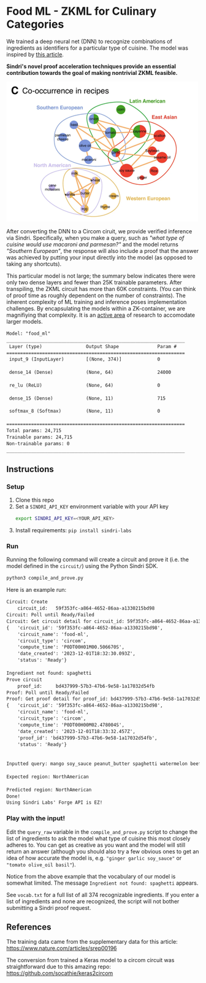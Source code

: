 # Food ML - ZKML for Culinary Categories

We trained a deep neural net (DNN) to recognize combinations of ingredients as identifiers for a particular type of cuisine. The model was inspired by [this article](https://www.nature.com/articles/srep00196).

**Sindri's novel proof acceleration techniques provide an essential contribution towards the goal of making nontrivial ZKML feasible.**

![pair_figure](ingredient_combos.png)

After converting the DNN to a Circom ciruit, we provide verified inference via Sindri. Specifically, when you make a query, such as *"what type of cuisine would use macaroni and parmesan?"* and the model returns *"Southern European"*, the response will also include a proof that the answer was achieved by putting your input directly into the model (as opposed to taking any shortcuts). 

This particular model is not large; the summary below indicates there were only two dense layers and fewer than 25K trainable parameters. After transpiling, the ZKML circuit has more than 60K constraints. (You can think of proof time as roughly dependent on the number of constraints). The inherent complexity of ML training and inference poses implementation challenges. By encapsulating the models within a ZK-container, we are magnifiying that complexity. It is an [active area](https://github.com/worldcoin/awesome-zkml) of research to accomodate larger models. 

```txt
Model: "food_ml"
_________________________________________________________________
 Layer (type)                Output Shape              Param #   
=================================================================
 input_9 (InputLayer)        [(None, 374)]             0         
                                                                 
 dense_14 (Dense)            (None, 64)                24000     
                                                                 
 re_lu (ReLU)                (None, 64)                0         
                                                                 
 dense_15 (Dense)            (None, 11)                715       
                                                                 
 softmax_8 (Softmax)         (None, 11)                0         
                                                                 
=================================================================
Total params: 24,715
Trainable params: 24,715
Non-trainable params: 0
_________________________________________________________________
```

## Instructions

### Setup
1. Clone this repo
1. Set a `SINDRI_API_KEY` environment variable with your API key
   ```bash
   export SINDRI_API_KEY=<YOUR_API_KEY>
   ```
1. Install requirements: `pip install sindri-labs`

### Run
Running the following command will create a circuit and prove it (i.e. the model defined in the `circuit/`) using the Python Sindri SDK.
```bash
python3 compile_and_prove.py
```

Here is an example run:
```txt
Circuit: Create
    circuit_id:   59f353fc-a864-4652-86aa-a1330215bd98
Circuit: Poll until Ready/Failed
Circuit: Get circuit detail for circuit_id: 59f353fc-a864-4652-86aa-a1330215bd98
{   'circuit_id': '59f353fc-a864-4652-86aa-a1330215bd98',
    'circuit_name': 'food-ml',
    'circuit_type': 'circom',
    'compute_time': 'P0DT00H01M00.506670S',
    'date_created': '2023-12-01T18:32:30.093Z',
    'status': 'Ready'}

Ingredient not found: spaghetti
Prove circuit
    proof_id:     bd437999-57b3-47b6-9e58-1a17032d54fb
Proof: Poll until Ready/Failed
Proof: Get proof detail for proof_id: bd437999-57b3-47b6-9e58-1a17032d54fb
{   'circuit_id': '59f353fc-a864-4652-86aa-a1330215bd98',
    'circuit_name': 'food-ml',
    'circuit_type': 'circom',
    'compute_time': 'P0DT00H00M02.478004S',
    'date_created': '2023-12-01T18:33:32.457Z',
    'proof_id': 'bd437999-57b3-47b6-9e58-1a17032d54fb',
    'status': 'Ready'}


Inputted query: mango soy_sauce peanut_butter spaghetti watermelon beef

Expected region: NorthAmerican

Predicted region: NorthAmerican
Done!
Using Sindri Labs' Forge API is EZ!
```

### Play with the input!
Edit the `query_raw` variable in the `compile_and_prove.py` script to change the list of ingredients to ask the model what type of cuisine this most closely adheres to. You can get as creative as you want and the model will still return an answer (although you should also try a few obvious ones to get an idea of how accurate the model is, e.g. `"ginger garlic soy_sauce"` or `"tomato olive_oil basil"`). 

Notice from the above example that the vocabulary of our model is somewhat limited. The message `Ingredient not found: spaghetti` appears.

See `vocab.txt` for a full list of all 374 recognizable ingredients. If you enter a list of ingredients and none are recognized, the script will not bother submitting a Sindri proof request. 

## References

The training data came from the supplementary data for this article: https://www.nature.com/articles/srep00196

The conversion from trained a Keras model to a circom circuit was straightforward due to this amazing repo: https://github.com/socathie/keras2circom